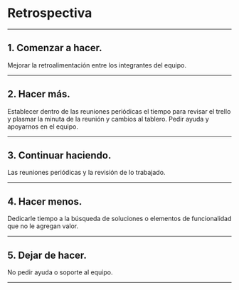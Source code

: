 # Retrospectiva
---
## 1. Comenzar a hacer.
Mejorar la retroalimentación entre los integrantes del equipo.

---
## 2. Hacer más.

Establecer dentro de las reuniones periódicas el tiempo para revisar el trello y plasmar la minuta de la reunión y cambios al tablero.
Pedir ayuda y apoyarnos en el equipo.

---
## 3. Continuar haciendo.

Las reuniones periódicas y la revisión de lo trabajado.

---
## 4. Hacer menos.

Dedicarle tiempo a la búsqueda de soluciones o elementos de funcionalidad que no le agregan valor.

---
## 5. Dejar de hacer.

No pedir ayuda o soporte al equipo.

---